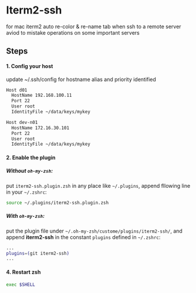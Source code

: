 # Iterm2-ssh
for mac iterm2
auto re-color & re-name tab  when ssh to a remote server
aviod to mistake operations on some important servers

## Steps
#### 1. Config your host
update ~/.ssh/config for hostname alias and priority identified

```bash
Host d01
  HostName 192.168.100.11
  Port 22
  User root
  IdentityFile ~/data/keys/mykey

Host dev-n01
  HostName 172.16.30.101
  Port 22
  User root
  IdentityFile ~/data/keys/mykey
```

#### 2. Enable the plugin

##### Without `oh-my-zsh`:
put `iterm2-ssh.plugin.zsh` in any place like `~/.plugins`,
append fllowing line in your `~/.zshrc`:
```sh
source ~/.plugins/iterm2-ssh.plugin.zsh
```

##### With `oh-my-zsh`:
put the plugin file under `~/.oh-my-zsh/custome/plugins/iterm2-ssh/`,
and append __iterm2-ssh__ in the constant `plugins` defined in `~/.zshrc`:
```sh
...
plugins=(git iterm2-ssh)
...
```

#### 4. Restart __zsh__

```sh
exec $SHELL
```

